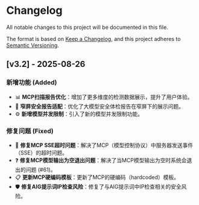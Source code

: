 # Changelog

All notable changes to this project will be documented in this file.

The format is based on [Keep a Changelog](https://keepachangelog.com/en/1.1.0/),
and this project adheres to [Semantic Versioning](https://semver.org/spec/v2.0.0.html).

## [v3.2] - 2025-08-26

### 新增功能 (Added)

- 📊 **MCP扫描报告优化**：增加了更多维度的检测数据展示，提升了用户体验。
- 📱 **窄屏安全报告适配**：优化了大模型安全体检报告在窄屏下的展示问题。
- ⚙️ **新增模型并发限制**：引入了新的模型并发限制功能。

### 修复问题 (Fixed)

- 🔌 **修复MCP SSE超时问题**：解决了MCP（模型控制协议）中服务器发送事件（SSE）的超时问题。
- ❓ **修复MCP模型输出为空退出问题**：解决了当MCP模型输出为空时系统会退出的问题 (#61)。
- 📋 **更新MCP硬编码模板**：更新了MCP的硬编码（hardcoded）模板。
- 🛡️ **修复AIG提示词IP检查风险**：修复了与AIG提示词中IP检查相关的安全风险。

